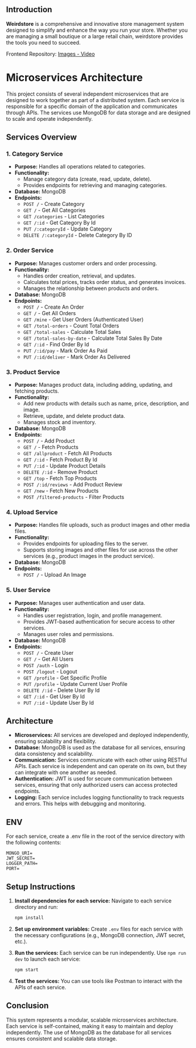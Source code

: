 ## Introduction

**Weirdstore** is a comprehensive and innovative store management system designed to simplify and enhance the way you run your store. Whether you are managing a small boutique or a large retail chain, weirdstore provides the tools you need to succeed.

<p>Frontend Repository: <a href="https://github.com/Doguhannilt/Weirdstore-Fullstack?tab=readme-ov-file#images-and-video">Images - Video</a></p>

# Microservices Architecture

This project consists of several independent microservices that are designed to work together as part of a distributed system. Each service is responsible for a specific domain of the application and communicates through APIs. The services use MongoDB for data storage and are designed to scale and operate independently.

## Services Overview

### 1. **Category Service**

- **Purpose:** Handles all operations related to categories.
- **Functionality:**
  - Manage category data (create, read, update, delete).
  - Provides endpoints for retrieving and managing categories.
- **Database:** MongoDB
- **Endpoints:**
  - `POST /` - Create Category
  - `GET /` - Get All Categories
  - `GET /categories` - List Categories
  - `GET /:id` - Get Category By Id
  - `PUT /:categoryId` - Update Category
  - `DELETE /:categoryId` - Delete Category By ID

### 2. **Order Service**

- **Purpose:** Manages customer orders and order processing.
- **Functionality:**
  - Handles order creation, retrieval, and updates.
  - Calculates total prices, tracks order status, and generates invoices.
  - Manages the relationship between products and orders.
- **Database:** MongoDB
- **Endpoints:**
  - `POST /` - Create An Order
  - `GET /` - Get All Orders
  - `GET /mine` - Get User Orders (Authenticated User)
  - `GET /total-orders` - Count Total Orders
  - `GET /total-sales` - Calculate Total Sales
  - `GET /total-sales-by-date` - Calculate Total Sales By Date
  - `GET /:id` - Find Order By Id
  - `PUT /:id/pay` - Mark Order As Paid
  - `PUT /:id/deliver` - Mark Order As Delivered

### 3. **Product Service**

- **Purpose:** Manages product data, including adding, updating, and fetching products.
- **Functionality:**
  - Add new products with details such as name, price, description, and image.
  - Retrieve, update, and delete product data.
  - Manages stock and inventory.
- **Database:** MongoDB
- **Endpoints:**
  - `POST /` - Add Product
  - `GET /` - Fetch Products
  - `GET /allproduct` - Fetch All Products
  - `GET /:id` - Fetch Product By Id
  - `PUT /:id` - Update Product Details
  - `DELETE /:id` - Remove Product
  - `GET /top` - Fetch Top Products
  - `POST /:id/reviews` - Add Product Review
  - `GET /new` - Fetch New Products
  - `POST /filtered-products` - Filter Products

### 4. **Upload Service**

- **Purpose:** Handles file uploads, such as product images and other media files.
- **Functionality:**
  - Provides endpoints for uploading files to the server.
  - Supports storing images and other files for use across the other services (e.g., product images in the product service).
- **Database:** MongoDB
- **Endpoints:**
  - `POST /` - Upload An Image

### 5. **User Service**

- **Purpose:** Manages user authentication and user data.
- **Functionality:**
  - Handles user registration, login, and profile management.
  - Provides JWT-based authentication for secure access to other services.
  - Manages user roles and permissions.
- **Database:** MongoDB
- **Endpoints:**
  - `POST /` - Create User
  - `GET /` - Get All Users
  - `POST /auth` - Login 
  - `POST /logout` - Logout
  - `GET /profile` - Get Specific Profile
  - `PUT /profile` - Update Current User Profile
  - `DELETE /:id` - Delete User By Id
  - `GET /:id` - Get User By Id
  - `PUT /:id` - Update User By Id

## Architecture

- **Microservices:** All services are developed and deployed independently, ensuring scalability and flexibility.
- **Database:** MongoDB is used as the database for all services, ensuring data consistency and scalability.
- **Communication:** Services communicate with each other using RESTful APIs. Each service is independent and can operate on its own, but they can integrate with one another as needed.
- **Authentication:** JWT is used for secure communication between services, ensuring that only authorized users can access protected endpoints.
- **Logging:** Each service includes logging functionality to track requests and errors. This helps with debugging and monitoring.

## ENV

For each service, create a .env file in the root of the service directory with the following contents:

```
MONGO_URI=
JWT_SECRET=
LOGGER_PATH=
PORT=
```

## Setup Instructions

1. **Install dependencies for each service:**
   Navigate to each service directory and run:
   ```bash
   npm install
   ```

2. **Set up environment variables:**
   Create `.env` files for each service with the necessary configurations (e.g., MongoDB connection, JWT secret, etc.).

3. **Run the services:**
   Each service can be run independently. Use `npm run dev` to launch each service:
   ```bash
   npm start
   ```

4. **Test the services:**
   You can use tools like Postman to interact with the APIs of each service.

## Conclusion

This system represents a modular, scalable microservices architecture. Each service is self-contained, making it easy to maintain and deploy independently. The use of MongoDB as the database for all services ensures consistent and scalable data storage.

